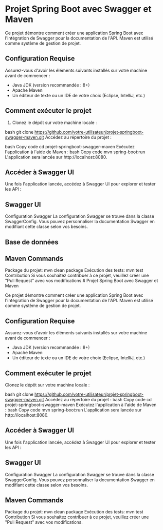 
# Projet Spring Boot avec Swagger et Maven

Ce projet démontre comment créer une application Spring Boot avec l'intégration de Swagger pour la documentation de l'API. Maven est utilisé comme système de gestion de projet.

## Configuration Requise

Assurez-vous d'avoir les éléments suivants installés sur votre machine avant de commencer :

- Java JDK (version recommandée : 8+)
- Apache Maven
- Un éditeur de texte ou un IDE de votre choix (Eclipse, IntelliJ, etc.)

## Comment exécuter le projet

1. Clonez le dépôt sur votre machine locale :

bash
git clone https://github.com/votre-utilisateur/projet-springboot-swagger-maven.git
Accédez au répertoire du projet :

bash
Copy code
cd projet-springboot-swagger-maven
Exécutez l'application à l'aide de Maven :
bash
Copy code
mvn spring-boot:run
L'application sera lancée sur http://localhost:8080.

## Accéder à Swagger UI

Une fois l'application lancée, accédez à Swagger UI pour explorer et tester les API :

## Swagger UI

Configuration Swagger
La configuration Swagger se trouve dans la classe SwaggerConfig. Vous pouvez personnaliser la documentation Swagger en modifiant cette classe selon vos besoins.

## Base de données

## Maven Commands

Package du projet: mvn clean package
Exécution des tests: mvn test
Contribution
Si vous souhaitez contribuer à ce projet, veuillez créer une "Pull Request" avec vos modifications.# Projet Spring Boot avec Swagger et Maven

Ce projet démontre comment créer une application Spring Boot avec l'intégration de Swagger pour la documentation de l'API. Maven est utilisé comme système de gestion de projet.

## Configuration Requise

Assurez-vous d'avoir les éléments suivants installés sur votre machine avant de commencer :

- Java JDK (version recommandée : 8+)
- Apache Maven
- Un éditeur de texte ou un IDE de votre choix (Eclipse, IntelliJ, etc.)

## Comment exécuter le projet

Clonez le dépôt sur votre machine locale :

bash
git clone https://github.com/votre-utilisateur/projet-springboot-swagger-maven.git
Accédez au répertoire du projet :
bash
Copy code
cd projet-springboot-swagger-maven
Exécutez l'application à l'aide de Maven :
bash
Copy code
mvn spring-boot:run
L'application sera lancée sur http://localhost:8080.

## Accéder à Swagger UI

Une fois l'application lancée, accédez à Swagger UI pour explorer et tester les API :

## Swagger UI

Configuration Swagger
La configuration Swagger se trouve dans la classe SwaggerConfig. Vous pouvez personnaliser la documentation Swagger en modifiant cette classe selon vos besoins.

## Maven Commands
Package du projet: mvn clean package
Exécution des tests: mvn test
Contribution
Si vous souhaitez contribuer à ce projet, veuillez créer une "Pull Request" avec vos modifications.
